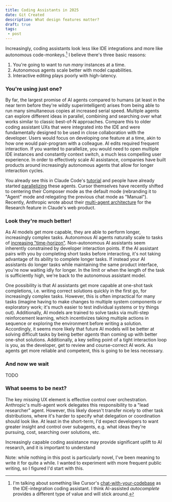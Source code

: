 ```yaml
---
title: Coding Assistants in 2025
date: Git Created
description: What design features matter?
draft: true
tags: 
 - post
---
```

Increasingly, coding assistants look less like IDE integrations and more like autonomous code-monkeys.[^1] I believe there's three basic reasons:

1. You're going to want to run *many* instances at a time. 
2. Autonomous agents scale better with model capabilities. 
3. Interactive editing plays poorly with high-latency.

### You're using just one?

By far, the largest promise of AI agents compared to humans (at least in the near term before they're wildly superintelligent) arises from being able to run many
simultaneous copies at increased serial speed. Multiple agents can explore different ideas in parallel, combining and searching over what works similar to classic
best-of-N approaches. Compare this to older coding assistant UXs that were integrated into the IDE and were fundamentally designed to be used in close collaboration with
the developer. Users would focus on developing one feature at a time, akin to how one would pair-program with a colleague. AI edits required frequent interaction. If you
wanted to parallelize, you would need to open multiple IDE instances and constantly context switch, a much less compelling user experience. In order to effectively scale
AI assistance, companies have built products around increasingly autonomous agents that allow for longer interaction cycles. 

You already see this in Claude Code's [tutorial](https://docs.anthropic.com/en/docs/claude-code/tutorials#run-parallel-claude-code-sessions-with-git-worktrees) and people
have already started [parallelizing](https://x.com/dionysianagent/status/1929337613292327231?s=46&t=TBkc87H94IpHYSUNWrEM7w) these agents. Cursor themselves have recently
shifted to centering their Composer mode as the default mode (rebranding it to "Agent" mode and relegating the previous chat mode as "Manual"). Recently, Anthropic wrote
about their [multi-agent architecture](https://www.anthropic.com/engineering/built-multi-agent-research-system) for the Research feature in Claude's web product.


### Look they're much better!

As AI models get more capable, they are able to perform longer, increasingly complex tasks. Autonomous AI agents naturally scale to tasks of [increasing
"time-horizon"](https://metr.org/blog/2025-03-19-measuring-ai-ability-to-complete-long-tasks/). Non-autonomous AI assistants seem inherently constrained by developer
interaction points. If the AI assistant pairs with you by completing short tasks before interacting, it's not taking advantage of its ability to complete longer tasks. If
instead your AI assistants do longer tasks while maintaining the same product interface, you're now waiting idly for longer. In the limit or when the length of the task is
sufficiently high, we're back to the autonomous assistant model. 

One possibility is that AI assistants get more capable at one-shot task completions, i.e. writing correct solutions quickly in the first go, for increasingly complex
tasks. However, this is often impractical for many tasks (imagine having to make changes to multiple system components or exploratory work; it's much easier to test
individual systems or try things out). Additionally, AI models are trained to solve tasks via multi-step reinforcement learning, which incentivizes taking multiple
actions in sequence or exploring the environment before writing a solution. Accordingly, it seems more likely that future AI models will be better at solving difficult
tasks by being better _agents_ than coming up with better one-shot solutions. Additionally, a key selling point of a tight interaction loop is you, as the developer, get
to review and course-correct AI work. As agents get more reliable and competent, this is going to be less necessary.  

 
### And now we wait

TODO

### What seems to be next?

The key missing UX element is effective control over orchestration. Anthropic's multi-agent work delegates this responsibility to a "lead researcher" agent. However, this
likely doesn't transfer nicely to other task distributions, where it's harder to specify what delegation or coordination should look like. At least in the short-term, I'd
expect developers to want greater insight and control over subagents, e.g. what ideas they're pursuing, cost, searching over solutions, etc.

Increasingly capable coding assistance may provide significant uplift to AI research, and it is
important to understand 

Note: while nothing in this post is particularly novel, I've been meaning to write it for quite a while. I wanted to experiment with more frequent public writing, so I
figured I'd start with this.

[^1]: I'm talking about something like Cursor's [chat-with-your-codebase](https://docs.cursor.com/chat/overview) as the
    IDE-integration coding assistant. I think AI-assisted *autocomplete* provides a different type of value and will
    stick around.
 <!---
[Lesswrong - The uplift
equation](https://www.lesswrong.com/posts/Zr37dY5YPRT6s56jY/thomas-kwa-s-shortform?commentId=z5Riqicyjo8m3GD67)
Things to write about:
[] go over all the arguments
   1. many uses
        - big agent vibes 
        - parallelize work 
        - efficient / good oversight UX needed
        - cost 
   2. why autonomous agents scale better
        - RL -> autonomous 
        - inherently, your value is planning reviewing -> will get less needed as agents get better
   3. high latency 
        - uplift study -- waiting for generations
        - Uplift equation tkwa 
[] reckon with OpenAI buying windsurf or cursors high valuation
  - mention that it's likely data [OAI <> WS] or they're in a good position to pivot [cursor]
[] 
-->
